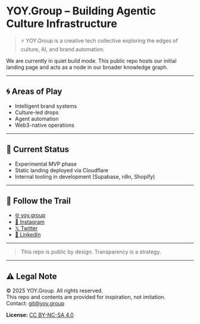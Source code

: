 # YOY.Group – Building Agentic Culture Infrastructure

> ⚡ YOY.Group is a creative tech collective exploring the edges of culture, AI, and brand automation.

We are currently in quiet build mode. This public repo hosts our initial landing page and acts as a node in our broader knowledge graph.

---

## 🌀 Areas of Play
- Intelligent brand systems  
- Culture-led drops  
- Agent automation  
- Web3-native operations  

---

## 🚀 Current Status
- Experimental MVP phase  
- Static landing deployed via Cloudflare  
- Internal tooling in development (Supabase, n8n, Shopify)

---

## 🧭 Follow the Trail
- [🌐 yoy.group](https://yoy.group)  
- [📸 Instagram](https://www.instagram.com/yoy.group/)  
- [𝕏 Twitter](https://x.com/yoygroup)  
- [🔗 LinkedIn](https://uk.linkedin.com/company/yoygroup)

---

> This repo is public by design. Transparency is a strategy.

---

## ⚠️ Legal Note

© 2025 YOY.Group. All rights reserved.  
This repo and contents are provided for inspiration, not imitation.  
Contact: [git@yoy.group](mailto:git@yoy.group)

**License:** [CC BY-NC-SA 4.0](https://creativecommons.org/licenses/by-nc-sa/4.0/)
